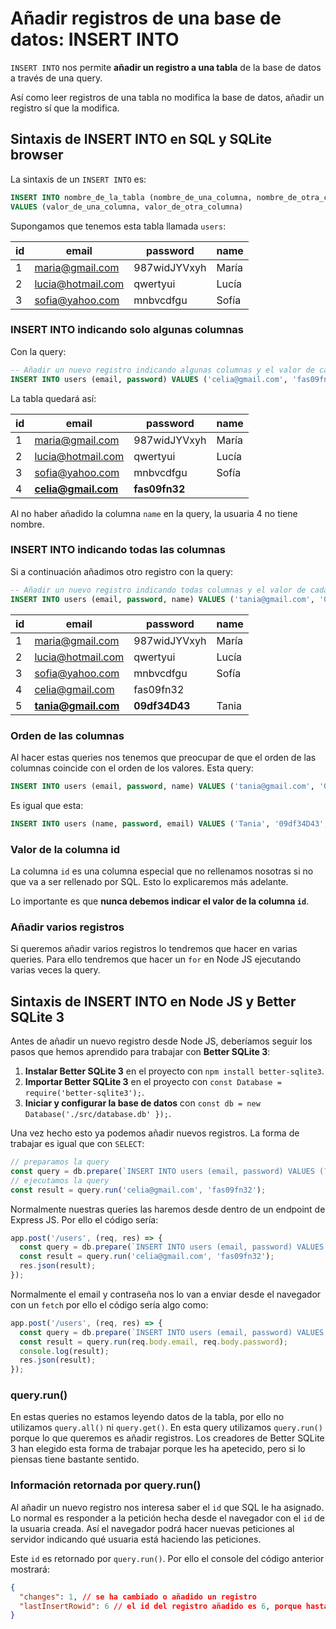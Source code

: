 # Añadir registros de una base de datos: INSERT INTO

`INSERT INTO` nos permite **añadir un registro a una tabla** de la base de datos a través de una query.

Así como leer registros de una tabla no modifica la base de datos, añadir un registro sí que la modifica.

## Sintaxis de INSERT INTO en SQL y SQLite browser

La sintaxis de un `INSERT INTO` es:

```sql
INSERT INTO nombre_de_la_tabla (nombre_de_una_columna, nombre_de_otra_columna)
VALUES (valor_de_una_columna, valor_de_otra_columna)
```

Supongamos que tenemos esta tabla llamada `users`:

| id  | email              | password     | name  |
| --- | ------------------ | ------------ | ----- |
| 1   | maria@gmail.com    | 987widJYVxyh | María |
| 2   | lucia@hotmail.com  | qwertyui     | Lucía |
| 3   | sofia@yahoo.com    | mnbvcdfgu    | Sofía |

### INSERT INTO indicando solo algunas columnas

Con la query:

```sql
-- Añadir un nuevo registro indicando algunas columnas y el valor de cada columna
INSERT INTO users (email, password) VALUES ('celia@gmail.com', 'fas09fn32');
```

La tabla quedará así:

| id  | email               | password      | name  |
| --- | ------------------- | ------------- | ----- |
| 1   | maria@gmail.com     | 987widJYVxyh  | María |
| 2   | lucia@hotmail.com   | qwertyui      | Lucía |
| 3   | sofia@yahoo.com     | mnbvcdfgu     | Sofía |
| 4   | **celia@gmail.com** | **fas09fn32** |       |

Al no haber añadido la columna `name` en la query, la usuaria 4 no tiene nombre.

### INSERT INTO indicando todas las columnas

Si a continuación añadimos otro registro con la query:

```sql
-- Añadir un nuevo registro indicando todas columnas y el valor de cada columna
INSERT INTO users (email, password, name) VALUES ('tania@gmail.com', '09df34D43', 'Tania');
```

| id  | email               | password      | name  |
| --- | ------------------- | ------------- | ----- |
| 1   | maria@gmail.com     | 987widJYVxyh  | María |
| 2   | lucia@hotmail.com   | qwertyui      | Lucía |
| 3   | sofia@yahoo.com     | mnbvcdfgu     | Sofía |
| 4   | celia@gmail.com     | fas09fn32     |       |
| 5   | **tania@gmail.com** | **09df34D43** | Tania |

### Orden de las columnas

Al hacer estas queries nos tenemos que preocupar de que el orden de las columnas coincide con el orden de los valores. Esta query:

```sql
INSERT INTO users (email, password, name) VALUES ('tania@gmail.com', '09df34D43', 'Tania');
```

Es igual que esta:

```sql
INSERT INTO users (name, password, email) VALUES ('Tania', '09df34D43', 'tania@gmail.com');
```

### Valor de la columna id

La columna `id` es una columna especial que no rellenamos nosotras si no que va a ser rellenado por SQL. Esto lo explicaremos más adelante.

Lo importante es que **nunca debemos indicar el valor de la columna `id`**.

### Añadir varios registros

Si queremos añadir varios registros lo tendremos que hacer en varias queries. Para ello tendremos que hacer un `for` en Node JS ejecutando varias veces la query.

<!-- - Vídeo -->

## Sintaxis de INSERT INTO en Node JS y Better SQLite 3

Antes de añadir un nuevo registro desde Node JS, deberíamos seguir los pasos que hemos aprendido para trabajar con **Better SQLite 3**:

1. **Instalar Better SQLite 3** en el proyecto con `npm install better-sqlite3`.
1. **Importar Better SQLite 3** en el proyecto con `const Database = require('better-sqlite3');`.
1. **Iniciar y configurar la base de datos** con `const db = new Database('./src/database.db' });`.

Una vez hecho esto ya podemos añadir nuevos registros. La forma de trabajar es igual que con `SELECT`:

```js
// preparamos la query
const query = db.prepare(`INSERT INTO users (email, password) VALUES (?, ?)`);
// ejecutamos la query
const result = query.run('celia@gmail.com', 'fas09fn32');
```

Normalmente nuestras queries las haremos desde dentro de un endpoint de Express JS. Por ello el código sería:

```js
app.post('/users', (req, res) => {
  const query = db.prepare(`INSERT INTO users (email, password) VALUES (?, ?)`);
  const result = query.run('celia@gmail.com', 'fas09fn32');
  res.json(result);
});
```

Normalmente el email y contraseña nos lo van a enviar desde el navegador con un `fetch` por ello el código sería algo como:

```js
app.post('/users', (req, res) => {
  const query = db.prepare(`INSERT INTO users (email, password) VALUES (?, ?)`);
  const result = query.run(req.body.email, req.body.password);
  console.log(result);
  res.json(result);
});
```

### query.run()

En estas queries no estamos leyendo datos de la tabla, por ello no utilizamos `query.all()` ni `query.get()`. En esta query utilizamos `query.run()` porque lo que queremos es añadir registros. Los creadores de Better SQLite 3 han elegido esta forma de trabajar porque les ha apetecido, pero si lo piensas tiene bastante sentido.

### Información retornada por query.run()

Al añadir un nuevo registro nos interesa saber el `id` que SQL le ha asignado. Lo normal es responder a la petición hecha desde el navegador con el `id` de la usuaria creada. Así el navegador podrá hacer nuevas peticiones al servidor indicando qué usuaria está haciendo las peticiones.

Este `id` es retornado por `query.run()`. Por ello el console del código anterior mostrará:

```json
{
  "changes": 1, // se ha cambiado o añadido un registro
  "lastInsertRowid": 6 // el id del registro añadido es 6, porque hasta ahora había 5 registros en la tabla
}
```
